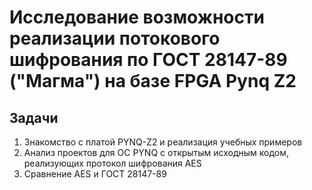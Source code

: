# Исследование возможности реализации потокового шифрования по ГОСТ 28147-89 ("Магма") на базе FPGA Pynq Z2
## Задачи
1. Знакомство с платой PYNQ-Z2 и реализация учебных примеров
2. Анализ проектов для ОС PYNQ с открытым исходным кодом, реализующих протокол шифрования AES
3. Сравнение AES и ГОСТ 28147-89